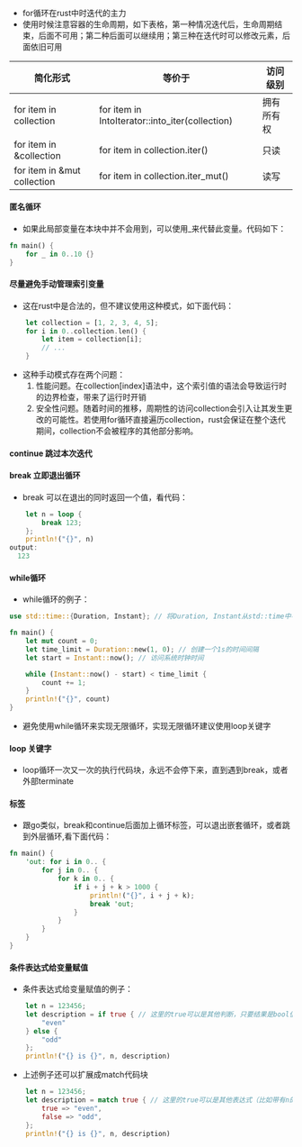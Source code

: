 ####                       

- for循环在rust中时迭代的主力
- 使用时候注意容器的生命周期，如下表格，第一种情况迭代后，生命周期结束，后面不可用；第二种后面可以继续用；第三种在迭代时可以修改元素，后面依旧可用

| 简化形式                        | 等价于                                             | 访问级别  |
|-----------------------------|-------------------------------------------------|-------|
| for item in collection      | for item in IntoIterator::into_iter(collection) | 拥有所有权 |
| for item in &collection     | for item in collection.iter()                   | 只读    |
| for item in &mut collection | for item in collection.iter_mut()               | 读写    |

#### 匿名循环

- 如果此局部变量在本块中并不会用到，可以使用_来代替此变量。代码如下：

``` rust
fn main() {
    for _ in 0..10 {}
}
```

#### 尽量避免手动管理索引变量

- 这在rust中是合法的，但不建议使用这种模式，如下面代码：

``` rust
    let collection = [1, 2, 3, 4, 5];
    for i in 0..collection.len() {
        let item = collection[i];
        // ...
    }
```

- 这种手动模式存在两个问题：
    1. 性能问题。在collection[index]语法中，这个索引值的语法会导致运行时的边界检查，带来了运行时开销
    2. 安全性问题。随着时间的推移，周期性的访问collection会引入让其发生更改的可能性。若使用for循环直接遍历collection，rust会保证在整个迭代期间，collection不会被程序的其他部分影响。

#### continue 跳过本次迭代

#### break 立即退出循环

- break 可以在退出的同时返回一个值，看代码：

``` rust
    let n = loop {
        break 123;
    };
    println!("{}", n)
output:
  123
```

#### while循环

- while循环的例子：

``` rust
use std::time::{Duration, Instant}; // 将Duration, Instant从std::time中导入到当前作用域

fn main() {
    let mut count = 0;
    let time_limit = Duration::new(1, 0); // 创建一个1s的时间间隔
    let start = Instant::now(); // 访问系统时钟时间

    while (Instant::now() - start) < time_limit {
        count += 1;
    }
    println!("{}", count)
}
```

- 避免使用while循环来实现无限循环，实现无限循环建议使用loop关键字

#### loop 关键字

- loop循环一次又一次的执行代码块，永远不会停下来，直到遇到break，或者外部terminate

#### 标签

- 跟go类似，break和continue后面加上循环标签，可以退出嵌套循环，或者跳到外层循环,看下面代码：

``` rust
fn main() {
    'out: for i in 0.. {
        for j in 0.. {
            for k in 0.. {
                if i + j + k > 1000 {
                    println!("{}", i + j + k);
                    break 'out;
                }
            }
        }
    }
}
```

#### 条件表达式给变量赋值

- 条件表达式给变量赋值的例子：

``` rust
    let n = 123456;
    let description = if true { // 这里的true可以是其他判断，只要结果是bool值
        "even"
    } else {
        "odd"
    };
    println!("{} is {}", n, description)
```

- 上述例子还可以扩展成match代码块

``` rust
    let n = 123456;
    let description = match true { // 这里的true可以是其他表达式（比如带有n的函数）
        true => "even",
        false => "odd",
    };
    println!("{} is {}", n, description)
```

